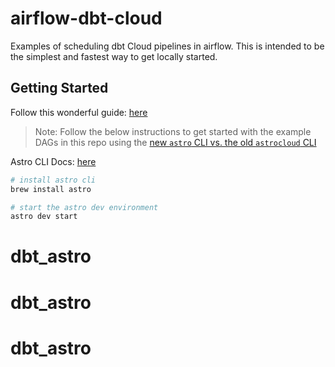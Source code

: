 # airflow-dbt-cloud

Examples of scheduling dbt Cloud pipelines in airflow. This is intended to be the simplest and fastest way to get locally started.

## Getting Started

Follow this wonderful guide: [here](https://docs.getdbt.com/guides/orchestration/airflow-and-dbt-cloud/1-airflow-and-dbt-cloud)

> Note: Follow the below instructions to get started with the example DAGs in this repo using the [new `astro` CLI vs. the old `astrocloud` CLI](https://docs.astronomer.io/astro/cli/install-cli#migrate-from-astrocloud-to-astro)

Astro CLI Docs: [here](https://github.com/astronomer/astro-cli)

```bash
# install astro cli
brew install astro

# start the astro dev environment
astro dev start
```
# dbt_astro
# dbt_astro
# dbt_astro
